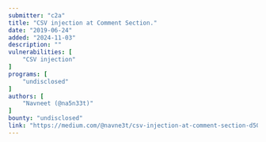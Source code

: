 ```yaml
---
submitter: "c2a"
title: "CSV injection at Comment Section."
date: "2019-06-24"
added: "2024-11-03"
description: ""
vulnerabilities: [
    "CSV injection"
]
programs: [
    "undisclosed"
]
authors: [
    "Navneet (@na5n33t)"
]
bounty: "undisclosed"
link: "https://medium.com/@navne3t/csv-injection-at-comment-section-d5009ddd176"
---
```




